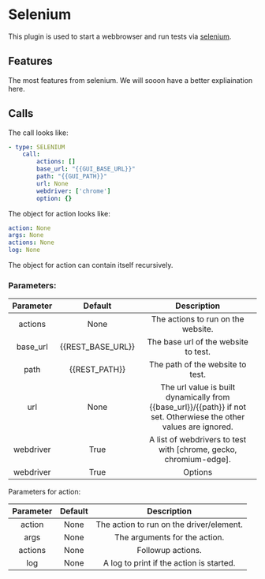 # Selenium

This plugin is used to start a webbrowser and run tests via [selenium](https://selenium-python.readthedocs.io/).

## Features

The most features from selenium. We will sooon have a better expliaination here.

## Calls

The call looks like:

```yaml
- type: SELENIUM
    call:
        actions: []
        base_url: "{{GUI_BASE_URL}}"
        path: "{{GUI_PATH}}"
        url: None
        webdriver: ['chrome']
        option: {}
```

The object for action looks like:

```yaml
action: None
args: None
actions: None
log: None
```

The object for action can contain itself recursively.

### Parameters:

| Parameter |      Default      |                                                    Description                                                     |
| :-------: | :---------------: | :----------------------------------------------------------------------------------------------------------------: |
|  actions  |       None        |                                         The actions to run on the website.                                         |
| base_url  | {{REST_BASE_URL}} |                                        The base url of the website to test.                                        |
|   path    |   {{REST_PATH}}   |                                          The path of the website to test.                                          |
|    url    |       None        | The url value is built dynamically from {{base_url}}/{{path}} if not set. Otherwiese the other values are ignored. |
| webdriver |       True        |                         A list of webdrivers to test with [chrome, gecko, chromium-edge].                          |
| webdriver |       True        |                                                      Options                                                       |

Parameters for action:

| Parameter | Default |               Description                |
| :-------: | :-----: | :--------------------------------------: |
|  action   |  None   | The action to run on the driver/element. |
|   args    |  None   |      The arguments for the action.       |
|  actions  |  None   |            Followup actions.             |
|    log    |  None   | A log to print if the action is started. |

